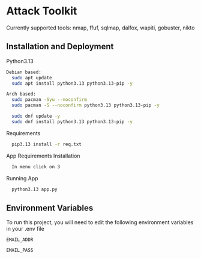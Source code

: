 
# Attack Toolkit

Currently supported tools: nmap, ffuf, sqlmap, dalfox, wapiti, gobuster, nikto


## Installation and Deployment

Python3.13
```bash
Debian based:
  sudo apt update
  sudo apt install python3.13 python3.13-pip -y

Arch based:
  sudo pacman -Syu --noconfirm
  sudo pacman -S --noconfirm python3.13 python3.13-pip -y

  sudo dnf update -y
  sudo dnf install python3.13 python3.13-pip -y

```

Requirements
```bash
  pip3.13 install -r req.txt
```
App Requirements Installation
```bash
  In menu click on 3
```
Running App
```bash
  python3.13 app.py
```
## Environment Variables

To run this project, you will need to edit the following environment variables in your .env file

`EMAIL_ADDR`

`EMAIL_PASS`

